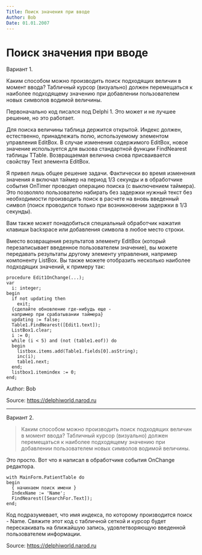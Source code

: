 ```yaml
---
Title: Поиск значения при вводе
Author: Bob
Date: 01.01.2007
---
```



Поиск значения при вводе
========================

Вариант 1.

Каким способом можно производить поиск подходящих величин в момент
ввода? Табличный курсор (визуально) должен перемещаться к наиболее
подходящему значению при добавлении пользователем новых символов водимой
величины.

Первоначально код писался под Delphi 1. Это может и не лучшее решение,
но это работает.

Для поиска величины таблица держится открытой. Индекс должен,
естественно, принадлежать полю, используемому элементом управления
EditBox. В случае изменения содержимого EditBox, новое значение
используется для вызова стандартной функции FindNearest таблицы TTable.
Возвращаемая величина снова присваивается свойcтву Text элемента
EditBox.

Я привел лишь общее решение задачи. Фактически во время изменения
значения я включал таймер на период 1/3 секунды и в обработчике события
OnTimer проводил операцию поиска (с выключением таймера). Это позволяло
пользователю набирать без задержки нужный текст без необходимости
производить поиск в расчете на вновь введенный символ (поиск проводился
только при возникновении задержки в 1/3 секунды).

Вам также может понадобиться специальный обработчик нажатия клавиши
backspace или добавления символа в любое место строки.

Вместо возвращения результатов элементу EditBox (который перезаписывает
введенное пользователем значение), вы можете передавать результаты
другому элементу управления, например компоненту ListBox. Вы также
можете отобразить несколько наиболее подходящих значений, к примеру так:

    procedure Edit1OnChange(...);
    var
      i: integer;
    begin
      if not updating then
        exit;
      {сделайте обновление где-нибудь еще -
      например при срабатывании таймера}
      updating := false;
      Table1.FindNearest([Edit1.text]);
      ListBox1.clear;
      i := 0;
      while (i < 5) and (not (table1.eof)) do
      begin
        listbox.items.add(Table1.fields[0].asString);
        inc(i);
        table1.next;
      end;
      listbox1.itemindex := 0;
    end;

Author: Bob

Source: <https://delphiworld.narod.ru>

------------------------------------------------------------------------

Вариант 2.

>Каким способом можно производить поиск подходящих величин в момент
>ввода? Табличный курсор (визуально) должен перемещаться к наиболее
>подходящему значению при добавлении пользователем новых символов водимой
>величины.

Это просто. Вот что я написал в обработчике события OnChange редактора.

    with MainForm.PatientTable do
    begin
      { начинаем поиск имени }
      IndexName := 'Name';
      FindNearest([SearchFor.Text]);
    end;

Код подразумевает, что имя индекса, по которому производится поиск -
Name. Свяжите этот код с табличной сеткой и курсор будет перескакивать
на ближайшую запись, удовлетворяющую введенной пользователем информации.

Source: <https://delphiworld.narod.ru>
